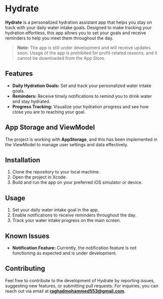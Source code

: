 # Hydrate

**Hydrate** is a personalized hydration assistant app that helps you stay on track with your daily water intake goals. Designed to make tracking your hydration effortless, this app allows you to set your goals and receive reminders to help you meet them throughout the day.

> **Note:** The app is still under development and will receive updates soon. Usage of the app is prohibited for profit-related reasons, and it cannot be downloaded from the App Store.

## Features

- **Daily Hydration Goals:** Set and track your personalized water intake goals.
- **Reminders:** Receive timely notifications to remind you to drink water and stay hydrated.
- **Progress Tracking:** Visualize your hydration progress and see how close you are to reaching your goal.

## App Storage and ViewModel

The project is working with **AppStorage**, and this has been implemented in the ViewModel to manage user settings and data effectively.

## Installation

1. Clone the repository to your local machine.
2. Open the project in Xcode.
3. Build and run the app on your preferred iOS simulator or device.

## Usage

1. Set your daily water intake goal in the app.
2. Enable notifications to receive reminders throughout the day.
3. Track your water intake progress on the main screen.

## Known Issues

- **Notification Feature:** Currently, the notification feature is not functioning as expected and is under development.

## Contributing

Feel free to contribute to the development of Hydrate by reporting issues, suggesting new features, or submitting pull requests. For inquiries, you can reach out via email at **raghadmohammed553@gmail.com**.
